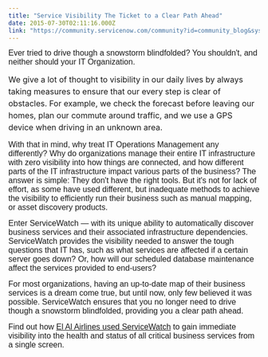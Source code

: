 ```yaml
---
title: "Service Visibility The Ticket to a Clear Path Ahead"
date: 2015-07-30T02:11:16.000Z
link: "https://community.servicenow.com/community?id=community_blog&sys_id=238caae1dbd0dbc01dcaf3231f961917"
---
```

<p><span style="font-size: 12pt; font-family: arial, helvetica, sans-serif;">Ever tried to drive though a snowstorm blindfolded? You shouldn't, and neither should your IT Organization.</span></p><p></p><p><span style="font-size: 12pt; line-height: 1.5em;">We give a lot of thought to visibility in our daily lives by always taking measures to ensure that our every step is clear of obstacles. For example, we check the forecast before leaving our homes, plan our commute around traffic, and we use a GPS device when driving in an unknown area. </span></p><p></p><p><span style="font-size: 12pt; font-family: arial, helvetica, sans-serif;">With that in mind, why treat IT Operations Management any differently? Why do organizations manage their entire IT infrastructure with zero visibility into how things are connected, and how different parts of the IT infrastructure impact various parts of the business? The answer is simple: They don't have the right tools. But it's not for lack of effort, as some have used different, but inadequate methods to achieve the visibility to efficiently run their business such as manual mapping, or asset discovery products. </span></p><p></p><p><span style="font-size: 12pt; font-family: arial, helvetica, sans-serif;">Enter ServiceWatch — with its unique ability to automatically discover business services and their associated infrastructure dependencies. ServiceWatch provides the visibility needed to answer the tough questions that IT has, such as what services are affected if a certain server goes down? Or, how will our scheduled database maintenance affect the services provided to end-users? </span></p><p></p><p><span style="font-size: 12pt; font-family: arial, helvetica, sans-serif;">For most organizations, having an up-to-date map of their business services is a dream come true, but until now, only few believed it was possible. ServiceWatch ensures that you no longer need to drive though a snowstorm blindfolded, providing you a clear path ahead. </span></p><p></p><p><span style="font-size: 12pt; font-family: arial, helvetica, sans-serif;">Find out how <a title="ww.servicenow.com/content/dam/servicenow/documents/case-studies/cs_SN_EL%20AL%20Airlines_100614_v1.pdf" href="https://www.servicenow.com/content/dam/servicenow/documents/case-studies/cs_SN_EL%20AL%20Airlines_100614_v1.pdf">El Al Airlines used ServiceWatch</a> to </span><span style="font-size: 12pt; font-family: arial, helvetica, sans-serif;">gain immediate visibility into the health and status of all critical business services from a single screen.</span></p>